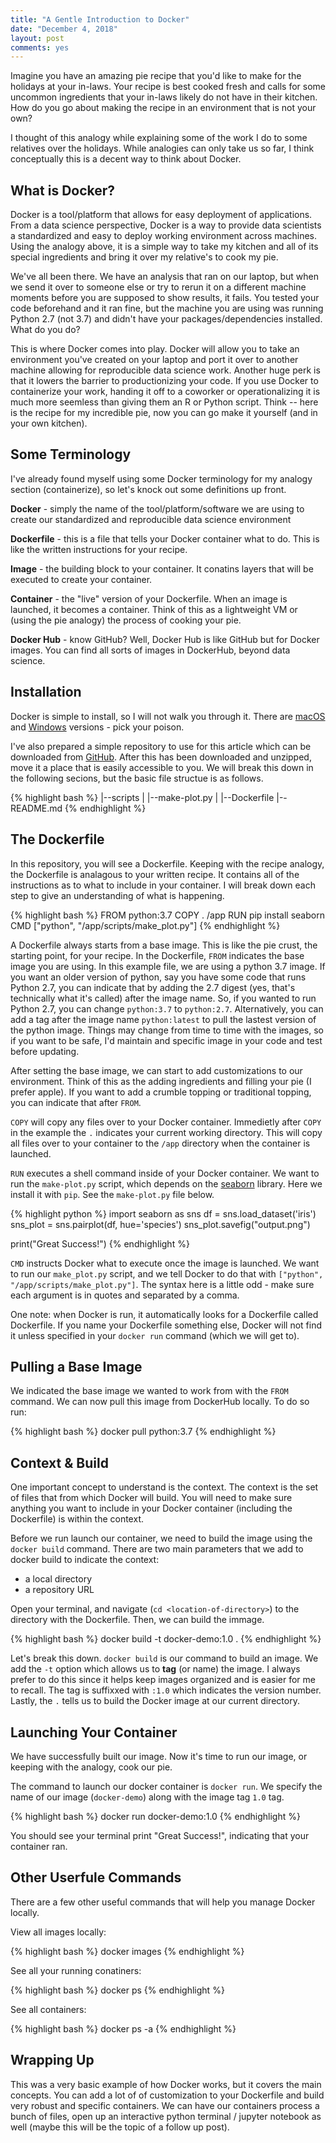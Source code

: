```yaml
---
title: "A Gentle Introduction to Docker"
date: "December 4, 2018"
layout: post
comments: yes
---
```




Imagine you have an amazing pie recipe that you'd like to make for the holidays at your in-laws. Your recipe is best cooked fresh and calls for some uncommon ingredients that your in-laws likely do not have in their kitchen. How do you go about making the recipe in an environment that is not your own?

I thought of this analogy while explaining some of the work I do to some relatives over the holidays. While analogies can only take us so far, I think conceptually this is a decent way to think about Docker.

## What is Docker?

Docker is a tool/platform that allows for easy deployment of applications. From a data science perspective, Docker is a way to provide data scientists a standardized and easy to deploy working environment across machines. Using the analogy above, it is a simple way to take my kitchen and all of its special ingredients and bring it over my relative's to cook my pie.

We've all been there. We have an analysis that ran on our laptop, but when we send it over to someone else or try to rerun it on a different machine moments before you are supposed to show results, it fails. You tested your code beforehand and it ran fine, but the machine you are using was running Python 2.7 (not 3.7) and didn't have your packages/dependencies installed. What do you do?

This is where Docker comes into play. Docker will allow you to take an environment you've created on your laptop and port it over to another machine allowing for reproducible data science work. Another huge perk is that it lowers the barrier to productionizing your code. If you use Docker to containerize your work, handing it off to a coworker or operationalizing it is much more seemless than giving them an R or Python script. Think -- here is the recipe for my incredible pie, now you can go make it yourself (and in your own kitchen).

## Some Terminology

I've already found myself using some Docker terminology for my analogy section (containerize), so let's knock out some definitions up front.

**Docker** - simply the name of the tool/platform/software we are using to create our standardized and reproducible data science environment

**Dockerfile** - this is a file that tells your Docker container what to do. This is like the written instructions for your recipe.

**Image** - the building block to your container. It conatins layers that will be executed to create your container.

**Container** - the "live" version of your Dockerfile. When an image is launched, it becomes a container. Think of this as a lightweight VM or (using the pie analogy) the process of cooking your pie.

**Docker Hub** - know GitHub? Well, Docker Hub is like GitHub but for Docker images. You can find all sorts of images in DockerHub, beyond data science.

## Installation

Docker is simple to install, so I will not walk you through it. There are [macOS](https://docs.docker.com/docker-for-mac/install/) and [Windows](https://docs.docker.com/docker-for-windows/install/) versions - pick your poison.

I've also prepared a simple repository to use for this article which can be downloaded from [GitHub](https://github.com/ehenry09/docker-demo). After this has been downloaded and unzipped, move it a place that is easily accessible to you. We will break this down in the following secions, but the basic file structue is as follows.

{% highlight bash %}
|--scripts
|	|--make-plot.py
|
|--Dockerfile
|--README.md
{% endhighlight %}

## The Dockerfile

In this repository, you will see a Dockerfile. Keeping with the recipe analogy, the Dockerfile is analagous to your written recipe. It contains all of the instructions as to what to include in your container. I will break down each step to give an understanding of what is happening.

{% highlight bash %}
FROM python:3.7
COPY . /app
RUN pip install seaborn
CMD ["python", "/app/scripts/make_plot.py"]
{% endhighlight %}

A Dockerfile always starts from a base image. This is like the pie crust, the starting point, for your recipe. In the Dockerfile, `FROM` indicates the base image you are using. In this example file, we are using a python 3.7 image. If you want an older version of python, say you have some code that runs Python 2.7, you can indicate that by adding the 2.7 digest (yes, that's technically what it's called) after the image name. So, if you wanted to run Python 2.7, you can change `python:3.7` to `python:2.7`. Alternatively, you can add a tag after the image name `python:latest` to pull the lastest version of the python image. Things may change from time to time with the images, so if you want to be safe, I'd maintain and specific image in your code and test before updating.

After setting the base image, we can start to add customizations to our environment. Think of this as the adding ingredients and filling your pie (I prefer apple). If you want to add a crumble topping or traditional topping, you can indicate that after `FROM`.

`COPY` will copy any files over to your Docker container. Immedietly after `COPY` in the example the `.` indicates your current working directory. This will copy all files over to your container to the `/app` directory when the container is launched.

`RUN` executes a shell command inside of your Docker container. We want to run the `make-plot.py` script, which depends on the [seaborn](https://seaborn.pydata.org/index.html) library. Here we install it with `pip`. See the `make-plot.py` file below.

{% highlight python %}
import seaborn as sns
df = sns.load_dataset('iris')
sns_plot = sns.pairplot(df, hue='species')
sns_plot.savefig("output.png")

print("Great Success!")
{% endhighlight %}

`CMD` instructs Docker what to execute once the image is launched. We want to run our `make_plot.py` script, and we tell Docker to do that with `["python", "/app/scripts/make_plot.py"]`. The syntax here is a little odd - make sure each argument is in quotes and separated by a comma. 

One note: when Docker is run, it automatically looks for a Dockerfile called Dockerfile. If you name your Dockerfile something else, Docker will not find it unless specified in your `docker run` command (which we will get to).

## Pulling a Base Image

We indicated the base image we wanted to work from with the `FROM` command. We can now pull this image from DockerHub locally. To do so run:

{% highlight bash %}
docker pull python:3.7
{% endhighlight %}

## Context & Build

One important concept to understand is the context. The context is the set of files that from which Docker will build. You will need to make sure anything you want to include in your Docker container (including the Dockerfile) is within the context.

Before we run launch our container, we need to build the image using the `docker build` command. There are two main parameters that we add to docker build to indicate the context:

* a local directory
* a repository URL

Open your terminal, and navigate (`cd <location-of-directory>`) to the directory with the Dockerfile. Then, we can build the immage.

{% highlight bash %}
docker build -t docker-demo:1.0 .
{% endhighlight %}

Let's break this down. `docker build` is our command to build an image. We add the `-t` option which allows us to **tag** (or name) the image. I always prefer to do this since it helps keep images organized and is easier for me to recall. The tag is suffixxed with `:1.0` which indicates the version number. Lastly, the `.` tells us to build the Docker image at our current directory.

## Launching Your Container

We have successfully built our image. Now it's time to run our image, or keeping with the analogy, cook our pie.

The command to launch our docker container is `docker run`. We specify the name of our image (`docker-demo`) along with the image tag `1.0` tag.

{% highlight bash %}
docker run docker-demo:1.0
{% endhighlight %}

You should see your terminal print "Great Success!", indicating that your container ran.

## Other Userfule Commands

There are a few other useful commands that will help you manage Docker locally.

View all images locally:

{% highlight bash %}
docker images
{% endhighlight %}

See all your running conatiners:

{% highlight bash %}
docker ps
{% endhighlight %}

See all containers:

{% highlight bash %}
docker ps -a
{% endhighlight %}

## Wrapping Up

This was a very basic example of how Docker works, but it covers the main concepts. You can add a lot of of customization to your Dockerfile and build very robust and specific containers. We can have our containers process a bunch of files, open up an interactive python terminal / jupyter notebook as well (maybe this will be the topic of a follow up post).

